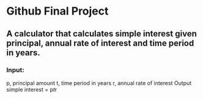 # Github Final Project
## A calculator that calculates simple interest given principal, annual rate of interest and time period in years.
### Input:
   p, principal amount
   t, time period in years
   r, annual rate of interest
 Output
   simple interest = p*t*r
